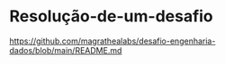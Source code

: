 # Resolução-de-um-desafio
https://github.com/magrathealabs/desafio-engenharia-dados/blob/main/README.md
